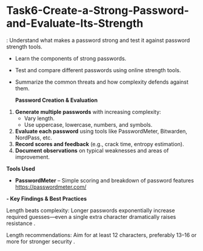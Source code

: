 # Task6-Create-a-Strong-Password-and-Evaluate-Its-Strength
: Understand what makes a password strong and test it against password strength tools.
- Learn the components of strong passwords.
- Test and compare different passwords using online strength tools.
- Summarize the common threats and how complexity defends against them.

  **Password Creation & Evaluation**
1. **Generate multiple passwords** with increasing complexity:
   - Vary length.
   - Use uppercase, lowercase, numbers, and symbols.
2. **Evaluate each password** using tools like PasswordMeter, Bitwarden, NordPass, etc.
3. **Record scores and feedback** (e.g., crack time, entropy estimation).
4. **Document observations** on typical weaknesses and areas of improvement.

**Tools Used**
- **PasswordMeter** – Simple scoring and breakdown of password features https://passwordmeter.com/

**- Key Findings & Best Practices**

Length beats complexity: Longer passwords exponentially increase required guesses—even a single extra character dramatically raises resistance .

Length recommendations: Aim for at least 12 characters, preferably 13–16 or more for stronger security .
